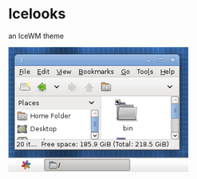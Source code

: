 # Icelooks
an IceWM theme

![screenshot](https://raw.githubusercontent.com/iseperiergos/Icelooks/main/screenshot.png)
